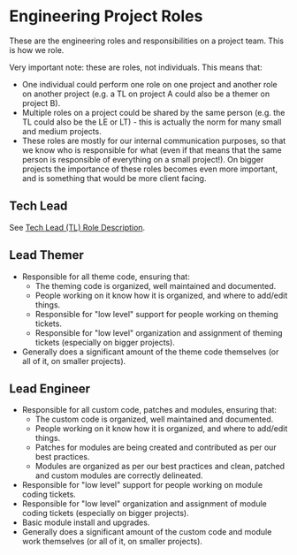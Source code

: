 # Engineering Project Roles

These are the engineering roles and responsibilities on a project team. This is how we role.

Very important note: these are roles, not individuals. This means that:

- One individual could perform one role on one project and another role on another project (e.g. a TL on project A could also be a themer on project B).
- Multiple roles on a project could be shared by the same person (e.g. the TL could also be the LE or LT) - this is actually the norm for many small and medium projects.
- These roles are mostly for our internal communication purposes, so that we know who is responsible for what (even if that means that the same person is responsible of everything on a small project!). On bigger projects the importance of these roles becomes even more important, and is something that would be more client facing.

## Tech Lead

See [Tech Lead (TL) Role Description](tech-lead.md).

## Lead Themer

- Responsible for all theme code, ensuring that:
  - The theming code is organized, well maintained and documented.
  - People working on it know how it is organized, and where to add/edit things.
  - Responsible for "low level" support for people working on theming tickets.
  - Responsible for "low level" organization and assignment of theming tickets (especially on bigger projects).
- Generally does a significant amount of the theme code themselves (or all of it, on smaller projects).

## Lead Engineer

- Responsible for all custom code, patches and modules, ensuring that:
  - The custom code is organized, well maintained and documented.
  - People working on it know how it is organized, and where to add/edit things.
  - Patches for modules are being created and contributed as per our best practices.
  - Modules are organized as per our best practices and clean, patched and custom modules are correctly delineated.
- Responsible for "low level" support for people working on module coding tickets.
- Responsible for "low level" organization and assignment of module coding tickets (especially on bigger projects).
- Basic module install and upgrades.
- Generally does a significant amount of the custom code and module work themselves (or all of it, on smaller projects).
